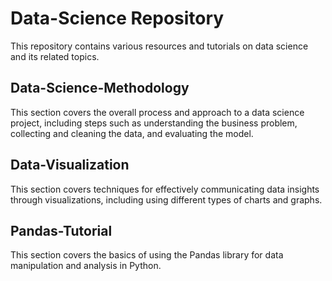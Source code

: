 # Data-Science Repository

This repository contains various resources and tutorials on data science and its related topics.

## Data-Science-Methodology

This section covers the overall process and approach to a data science project, including steps such as understanding the business problem, collecting and cleaning the data, and evaluating the model.

## Data-Visualization

This section covers techniques for effectively communicating data insights through visualizations, including using different types of charts and graphs.

## Pandas-Tutorial

This section covers the basics of using the Pandas library for data manipulation and analysis in Python.
